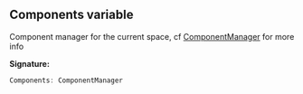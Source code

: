 
## Components variable

Component manager for the current space, cf [ComponentManager](/reference/componentmanager.md) for more info

**Signature:**

```typescript
Components: ComponentManager
```
